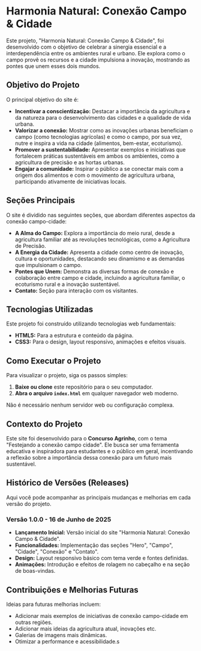 # Harmonia Natural: Conexão Campo & Cidade

Este projeto, "Harmonia Natural: Conexão Campo & Cidade", foi desenvolvido com o objetivo de celebrar a sinergia essencial e a interdependência entre os ambientes rural e urbano. Ele explora como o campo provê os recursos e a cidade impulsiona a inovação, mostrando as pontes que unem esses dois mundos.

## Objetivo do Projeto

O principal objetivo do site é:

- **Incentivar a conscientização:** Destacar a importância da agricultura e da natureza para o desenvolvimento das cidades e a qualidade de vida urbana.
- **Valorizar a conexão:** Mostrar como as inovações urbanas beneficiam o campo (como tecnologias agrícolas) e como o campo, por sua vez, nutre e inspira a vida na cidade (alimentos, bem-estar, ecoturismo).
- **Promover a sustentabilidade:** Apresentar exemplos e iniciativas que fortalecem práticas sustentáveis em ambos os ambientes, como a agricultura de precisão e as hortas urbanas.
- **Engajar a comunidade:** Inspirar o público a se conectar mais com a origem dos alimentos e com o movimento de agricultura urbana, participando ativamente de iniciativas locais.

## Seções Principais

O site é dividido nas seguintes seções, que abordam diferentes aspectos da conexão campo-cidade:

- **A Alma do Campo:** Explora a importância do meio rural, desde a agricultura familiar até as revoluções tecnológicas, como a Agricultura de Precisão.
- **A Energia da Cidade:** Apresenta a cidade como centro de inovação, cultura e oportunidades, destacando seu dinamismo e as demandas que impulsionam o campo.
- **Pontes que Unem:** Demonstra as diversas formas de conexão e colaboração entre campo e cidade, incluindo a agricultura familiar, o ecoturismo rural e a inovação sustentável.
- **Contato:** Seção para interação com os visitantes.

## Tecnologias Utilizadas

Este projeto foi construído utilizando tecnologias web fundamentais:

- **HTML5:** Para a estrutura e conteúdo da página.
- **CSS3:** Para o design, layout responsivo, animações e efeitos visuais.

## Como Executar o Projeto

Para visualizar o projeto, siga os passos simples:

1.  **Baixe ou clone** este repositório para o seu computador.
2.  **Abra o arquivo `index.html`** em qualquer navegador web moderno.

Não é necessário nenhum servidor web ou configuração complexa.

## Contexto do Projeto

Este site foi desenvolvido para o **Concurso Agrinho**, com o tema "Festejando a conexão campo cidade". Ele busca ser uma ferramenta educativa e inspiradora para estudantes e o público em geral, incentivando a reflexão sobre a importância dessa conexão para um futuro mais sustentável.

## Histórico de Versões (Releases)

Aqui você pode acompanhar as principais mudanças e melhorias em cada versão do projeto.

### Versão 1.0.0 - 16 de Junho de 2025

- **Lançamento Inicial:** Versão inicial do site "Harmonia Natural: Conexão Campo & Cidade".
- **Funcionalidades:** Implementação das seções "Hero", "Campo", "Cidade", "Conexão" e "Contato".
- **Design:** Layout responsivo básico com tema verde e fontes definidas.
- **Animações:** Introdução e efeitos de rolagem no cabeçalho e na seção de boas-vindas.

## Contribuições e Melhorias Futuras

Ideias para futuras melhorias incluem:

- Adicionar mais exemplos de iniciativas de conexão campo-cidade em outras regiões.
- Adicionar mais ideias da agricultura atual, inovações etc.
- Galerias de imagens mais dinâmicas.
- Otimizar a performance e acessibilidade.s
